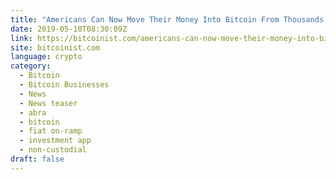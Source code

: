 ```yaml
---
title: "Americans Can Now Move Their Money Into Bitcoin From Thousands of US Banks"
date: 2019-05-10T08:30:09Z
link: https://bitcoinist.com/americans-can-now-move-their-money-into-bitcoin-from-thousands-of-us-banks/?utm_medium=RSS&utm_source=hune
site: bitcoinist.com
language: crypto
category:
  - Bitcoin
  - Bitcoin Businesses
  - News
  - News teaser
  - abra
  - bitcoin
  - fiat on-ramp
  - investment app
  - non-custodial
draft: false
---
```

